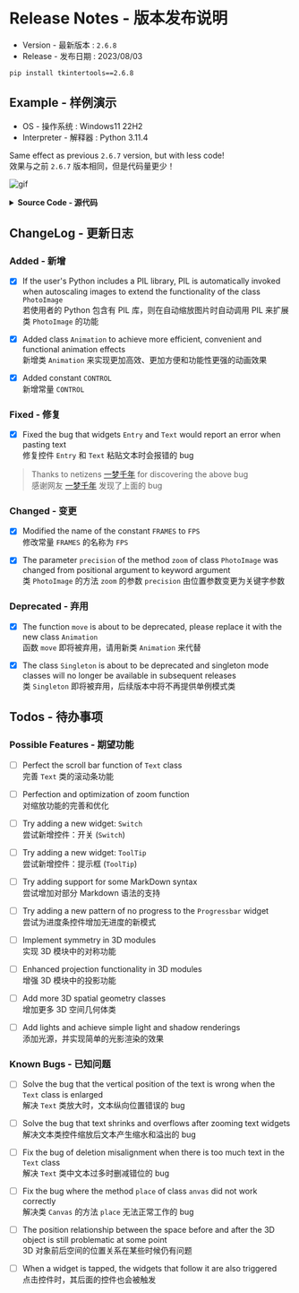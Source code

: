 # Release Notes - 版本发布说明

-   Version - 最新版本 : `2.6.8`
-   Release - 发布日期 : 2023/08/03

```
pip install tkintertools==2.6.8
```

## Example - 样例演示

-   OS - 操作系统 : Windows11 22H2
-   Interpreter - 解释器 : Python 3.11.4

Same effect as previous `2.6.7` version, but with less code!  
效果与之前 `2.6.7` 版本相同，但是代码量更少！

![gif](example.gif)

<details><summary><b>Source Code - 源代码</b></summary>

```python
import math  # 数学支持

import tkintertools as tkt  # 引入基础模块
from tkintertools import tools_3d as t3d  # 引入 3d 子模块

root = tkt.Tk('3D', 1280, 720)  # 创建窗口
space = t3d.Space(root, 1280, 720, 0, 0)  # 创建空间

for a in -100, 0, 100:
    for b in -100, 0, 100:
        for c in -100, 0, 100:
            t3d.Cuboid(space, a-50, b-50, c-50, 100, 100, 100,  # 创建正方体
                       color_up='white', color_down='yellow', color_left='red',
                       color_right='orange', color_front='blue', color_back='green')


def animate(value=[0]):  # type: (list[int]) -> None
    """ 动画 """
    for geo in space.geos():
        geo.rotate(dz=0.01)
        geo.translate(dz=math.sin(value[0]))
        geo.update()
    value[0] += math.pi/60
    space.space_sort()


def scale(event):
    """ 缩放事件 """
    k = 1.05 if event.keysym == 'equal' else 0.95 if event.keysym == 'minus' else 1  # 缩放比率
    for geo in space.geos():  # 遍历所有的几何体（不包括基本 3D 对象）
        geo.scale(k, k, k)  # 缩放
        geo.update()  # 更新改对象的实际画面
    space.space_sort()  # 空间前后位置排序


tkt.Animation(space, 1000, callback=lambda _: animate(), loop=True).run()  # 调用类 Animation
root.bind('<Key-equal>', scale)  # 绑定等号按键
root.bind('<Key-minus>', scale)  # 绑定减号按键
root.mainloop()  # 消息事件循环
```

</details>

## ChangeLog - 更新日志

### Added - 新增

-   [x] If the user's Python includes a PIL library, PIL is automatically invoked when autoscaling images to extend the functionality of the class `PhotoImage`  
        若使用者的 Python 包含有 PIL 库，则在自动缩放图片时自动调用 PIL 来扩展类 `PhotoImage` 的功能

-   [x] Added class `Animation` to achieve more efficient, convenient and functional animation effects  
        新增类 `Animation` 来实现更加高效、更加方便和功能性更强的动画效果

-   [x] Added constant `CONTROL`  
        新增常量 `CONTROL`

### Fixed - 修复

-   [x] Fixed the bug that widgets `Entry` and `Text` would report an error when pasting text  
        修复控件 `Entry` 和 `Text` 粘贴文本时会报错的 bug

> Thanks to netizens [一梦千年](mailto:1076336488@qq.com) for discovering the above bug  
> 感谢网友 [一梦千年](mailto:1076336488@qq.com) 发现了上面的 bug

### Changed - 变更

-   [x] Modified the name of the constant `FRAMES` to `FPS`  
        修改常量 `FRAMES` 的名称为 `FPS`

-   [x] The parameter `precision` of the method `zoom` of class `PhotoImage` was changed from positional argument to keyword argument  
        类 `PhotoImage` 的方法 `zoom` 的参数 `precision` 由位置参数变更为关键字参数

### Deprecated - 弃用

-   [x] The function `move` is about to be deprecated, please replace it with the new class `Animation`  
        函数 `move` 即将被弃用，请用新类 `Animation` 来代替

-   [x] The class `Singleton` is about to be deprecated and singleton mode classes will no longer be available in subsequent releases  
        类 `Singleton` 即将被弃用，后续版本中将不再提供单例模式类

## Todos - 待办事项

### Possible Features - 期望功能

-   [ ] Perfect the scroll bar function of `Text` class  
        完善 `Text` 类的滚动条功能

-   [ ] Perfection and optimization of zoom function  
        对缩放功能的完善和优化

-   [ ] Try adding a new widget: `Switch`  
        尝试新增控件：开关 (`Switch`)

-   [ ] Try adding a new widget: `ToolTip`  
        尝试新增控件：提示框 (`ToolTip`)

-   [ ] Try adding support for some MarkDown syntax  
        尝试增加对部分 Markdown 语法的支持

-   [ ] Try adding a new pattern of no progress to the `Progressbar` widget  
        尝试为进度条控件增加无进度的新模式

-   [ ] Implement symmetry in 3D modules  
        实现 3D 模块中的对称功能

-   [ ] Enhanced projection functionality in 3D modules  
        增强 3D 模块中的投影功能

-   [ ] Add more 3D spatial geometry classes  
        增加更多 3D 空间几何体类

-   [ ] Add lights and achieve simple light and shadow renderings  
        添加光源，并实现简单的光影渲染的效果

### Known Bugs - 已知问题

-   [ ] Solve the bug that the vertical position of the text is wrong when the `Text` class is enlarged  
        解决 `Text` 类放大时，文本纵向位置错误的 bug

-   [ ] Solve the bug that text shrinks and overflows after zooming text widgets  
        解决文本类控件缩放后文本产生缩水和溢出的 bug

-   [ ] Fix the bug of deletion misalignment when there is too much text in the `Text` class  
        解决 `Text` 类中文本过多时删减错位的 bug

-   [ ] Fix the bug where the method `place` of class `anvas` did not work correctly  
        解决类 `Canvas` 的方法 `place` 无法正常工作的 bug

-   [ ] The position relationship between the space before and after the 3D object is still problematic at some point  
        3D 对象前后空间的位置关系在某些时候仍有问题

-   [ ] When a widget is tapped, the widgets that follow it are also triggered  
        点击控件时，其后面的控件也会被触发
